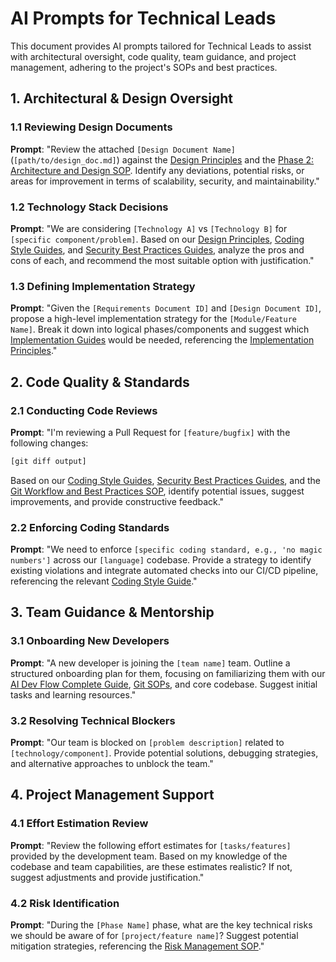 # AI Prompts for Technical Leads

This document provides AI prompts tailored for Technical Leads to assist with architectural oversight, code quality, team guidance, and project management, adhering to the project's SOPs and best practices.

## 1. Architectural & Design Oversight

### 1.1 Reviewing Design Documents

**Prompt**: "Review the attached `[Design Document Name]` (`[path/to/design_doc.md]`) against the [Design Principles](../../1_principles/1.3_design_principles.md) and the [Phase 2: Architecture and Design SOP](../../docs/SOPs/phase_2_architecture_design_sop.md). Identify any deviations, potential risks, or areas for improvement in terms of scalability, security, and maintainability."

### 1.2 Technology Stack Decisions

**Prompt**: "We are considering `[Technology A]` vs `[Technology B]` for `[specific component/problem]`. Based on our [Design Principles](../../1_principles/1.3_design_principles.md), [Coding Style Guides](../../docs/style_guides/coding/), and [Security Best Practices Guides](../../docs/style_guides/security/), analyze the pros and cons of each, and recommend the most suitable option with justification."

### 1.3 Defining Implementation Strategy

**Prompt**: "Given the `[Requirements Document ID]` and `[Design Document ID]`, propose a high-level implementation strategy for the `[Module/Feature Name]`. Break it down into logical phases/components and suggest which [Implementation Guides](../../2_templates/2.4_implementation_guide.xml) would be needed, referencing the [Implementation Principles](../../1_principles/1.4_implementation_principles.md)."

## 2. Code Quality & Standards

### 2.1 Conducting Code Reviews

**Prompt**: "I'm reviewing a Pull Request for `[feature/bugfix]` with the following changes: 
```diff
[git diff output]
```
Based on our [Coding Style Guides](../../docs/style_guides/coding/), [Security Best Practices Guides](../../docs/style_guides/security/), and the [Git Workflow and Best Practices SOP](../git_sop.md), identify potential issues, suggest improvements, and provide constructive feedback."

### 2.2 Enforcing Coding Standards

**Prompt**: "We need to enforce `[specific coding standard, e.g., 'no magic numbers']` across our `[language]` codebase. Provide a strategy to identify existing violations and integrate automated checks into our CI/CD pipeline, referencing the relevant [Coding Style Guide](../../docs/style_guides/coding/[language]_style_guide.md)."

## 3. Team Guidance & Mentorship

### 3.1 Onboarding New Developers

**Prompt**: "A new developer is joining the `[team name]` team. Outline a structured onboarding plan for them, focusing on familiarizing them with our [AI Dev Flow Complete Guide](../../AIDevFlow_Complete_Guide.md), [Git SOPs](../Git/), and core codebase. Suggest initial tasks and learning resources."

### 3.2 Resolving Technical Blockers

**Prompt**: "Our team is blocked on `[problem description]` related to `[technology/component]`. Provide potential solutions, debugging strategies, and alternative approaches to unblock the team."

## 4. Project Management Support

### 4.1 Effort Estimation Review

**Prompt**: "Review the following effort estimates for `[tasks/features]` provided by the development team. Based on my knowledge of the codebase and team capabilities, are these estimates realistic? If not, suggest adjustments and provide justification."

### 4.2 Risk Identification

**Prompt**: "During the `[Phase Name]` phase, what are the key technical risks we should be aware of for `[project/feature name]`? Suggest potential mitigation strategies, referencing the [Risk Management SOP](../../docs/SOPs/risk_management_sop.md)."
